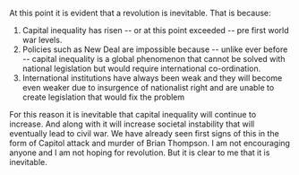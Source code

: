 At this point it is evident that a revolution is inevitable. That is because:

1. Capital inequality has risen -- or at this point exceeded -- pre first world war levels.
2. Policies such as New Deal are impossible because -- unlike ever before -- capital inequality is a global phenomenon that cannot be solved with national legislation but would require international co-ordination.
3. International institutions have always been weak and they will become even weaker due to insurgence of nationalist right and are unable to create legislation that would fix the problem

For this reason it is inevitable that capital inequality will continue to increase. And along with it will increase societal instability that will eventually lead to civil war. We have already seen first signs of this in the form of Capitol attack and murder of Brian Thompson. I am not encouraging anyone and I am not hoping for revolution. But it is clear to me that it is inevitable.  
